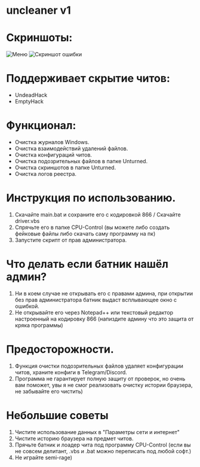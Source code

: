 # uncleaner v1

# Скриншоты:
![Меню](https://telegra.ph/file/7d3a75e3d7cd5f276f17e.jpg)
![Скриншот ошибки](https://telegra.ph/file/3bea2fe79a024b9459bd1.jpg)

# Поддерживает скрытие читов:
- UndeadHack
- EmptyHack

# Функционал:
- Очистка журналов Windows.
- Очистка взаимодействий удалений файлов.
- Очистка конфигураций читов.
- Очистка подозрительных файлов в папке Unturned.
- Очистка скриншотов в папке Unturned.
- Очистка логов реестра.

# Инструкция по использованию.
1. Скачайте main.bat и сохраните его с кодировкой 866 / Скачайте driver.vbs
2. Спрячьте его в папке CPU-Control (вы можете либо создать фейковые файлы либо скачать саму программу на пк)
3. Запустите скрипт от прав администратора.

# Что делать если батник нашёл админ?
1. Ни в коем случае не открывать его с правами админа, при открытии без прав администратора батник выдаст всплывающее окно с ошибкой.
2. Не открывайте его через Notepad++ или текстовый редактор настроенный на кодировку 866 (напиздите админу что это защита от кряка программы)

# Предосторожности.
1. Функция очистки подозрительных файлов удаляет конфигурации читов, храните конфиги в Telegram/Discord.
2. Программа не гарантирует полную защиту от проверок, но очень вам поможет, увы я не смог реализовать очистку истории браузера, не забывайте его чистить)

# Небольшие советы
1. Чистите использование данных в "Параметры сети и интернет"
2. Чистите историю браузера на предмет читов.
3. Прячьте батник и лоадер чита под программу CPU-Control (если вы не совсем делитант, .vbs и .bat можно переписать под любой софт.)
4. Не играйте semi-rage)
